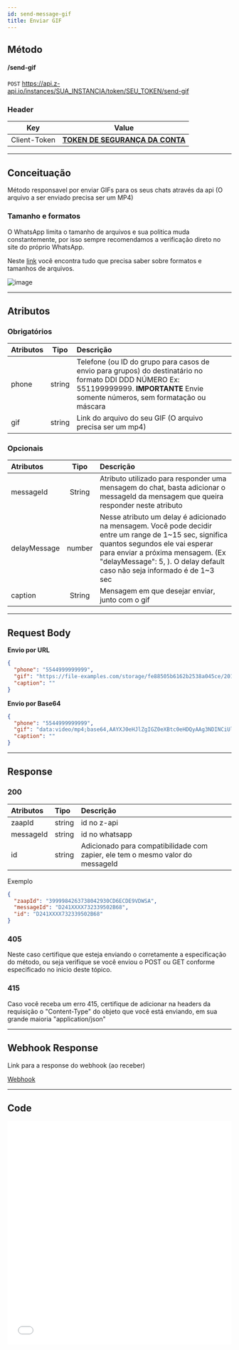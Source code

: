 ```yaml
---
id: send-message-gif
title: Enviar GIF
---
```


## Método

#### /send-gif

`POST` https://api.z-api.io/instances/SUA_INSTANCIA/token/SEU_TOKEN/send-gif

### Header

|      Key       |            Value            |
| :------------: |     :-----------------:     |
|  Client-Token  | **[TOKEN DE SEGURANÇA DA CONTA](../security/client-token)** |
---

## Conceituação

Método responsavel por enviar GIFs para os seus chats através da api (O arquivo a ser enviado precisa ser um MP4)

### Tamanho e formatos

O WhatsApp limita o tamanho de arquivos e sua politica muda constantemente, por isso sempre recomendamos a verificação direto no site do próprio WhatsApp.

Neste [link] você encontra tudo que precisa saber sobre formatos e tamanhos de arquivos.

[link]: https://developers.facebook.com/docs/whatsapp/api/media

![image](../../img/send-message-gif.jpeg)

---

## Atributos

### Obrigatórios

| Atributos | Tipo | Descrição |
| :-- | :-: | :-- |
| phone | string | Telefone (ou ID do grupo para casos de envio para grupos) do destinatário no formato DDI DDD NÚMERO Ex: 551199999999. **IMPORTANTE** Envie somente números, sem formatação ou máscara |
| gif | string | Link do arquivo do seu GIF (O arquivo precisa ser um mp4)|

### Opcionais

| Atributos | Tipo | Descrição |
| :-- | :-: | :-- |
| messageId | String | Atributo utilizado para responder uma mensagem do chat, basta adicionar o messageId da mensagem que queira responder neste atributo |
| delayMessage | number | Nesse atributo um delay é adicionado na mensagem. Você pode decidir entre um range de 1~15 sec, significa quantos segundos ele vai esperar para enviar a próxima mensagem. (Ex "delayMessage": 5, ). O delay default caso não seja informado é de 1~3 sec |
| caption | String | Mensagem em que desejar enviar, junto com o gif |

---

## Request Body

**Envio por URL**
```json
{
  "phone": "5544999999999",
  "gif": "https://file-examples.com/storage/fe88505b6162b2538a045ce/2017/04/file_example_MP4_480_1_5MG.mp4",
  "caption": ""
}
```

**Envio por Base64**
```json
{
  "phone": "5544999999999",
  "gif": "data:video/mp4;base64,AAYXJ0eHJlZgIGZ0eXBtc0eHDQyAAg3NDINCiUlRUAAAG1wNDJtcD",
  "caption": ""
}
```

---

## Response

### 200

| Atributos | Tipo   | Descrição      |
| :-------- | :----- | :------------- |
| zaapId    | string | id no z-api    |
| messageId | string | id no whatsapp |
| id | string | Adicionado para compatibilidade com zapier, ele tem o mesmo valor do messageId |

Exemplo

```json
{
  "zaapId": "3999984263738042930CD6ECDE9VDWSA",
  "messageId": "D241XXXX732339502B68",
  "id": "D241XXXX732339502B68"
}
```

### 405

Neste caso certifique que esteja enviando o corretamente a especificação do método, ou seja verifique se você enviou o POST ou GET conforme especificado no inicio deste tópico.

### 415

Caso você receba um erro 415, certifique de adicionar na headers da requisição o "Content-Type" do objeto que você está enviando, em sua grande maioria "application/json"

---

## Webhook Response

Link para a response do webhook (ao receber)

[Webhook](../webhooks/on-message-received#exemplo-de-retorno-de-gif)

---

## Code

<iframe src="//api.apiembed.com/?source=https://raw.githubusercontent.com/Z-API/z-api-docs/main/json-examples/send-gif.json&targets=all" frameborder="0" scrolling="no" width="100%" height="500px" seamless></iframe>
